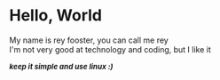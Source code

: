 # Hello, World

My name is rey fooster, you can call me rey <br>
I'm not very good at technology and coding, but I like it

<i><b><font size="2">keep it simple and use linux :)</font><b><i>

